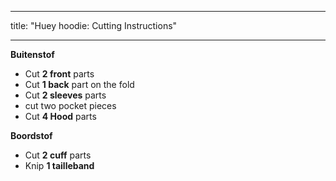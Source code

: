 - - -
title: "Huey hoodie: Cutting Instructions"
- - -

**Buitenstof**

- Cut **2 front** parts
- Cut **1 back** part on the fold
- Cut **2 sleeves** parts
- cut two pocket pieces
- Cut **4 Hood** parts

**Boordstof**

- Cut **2 cuff** parts
- Knip **1 tailleband**
